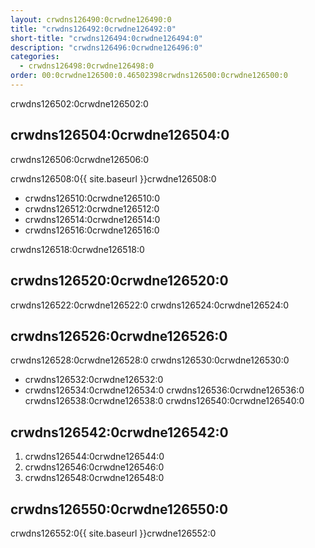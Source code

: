 ```yaml
---
layout: crwdns126490:0crwdne126490:0
title: "crwdns126492:0crwdne126492:0"
short-title: "crwdns126494:0crwdne126494:0"
description: "crwdns126496:0crwdne126496:0"
categories:
  - crwdns126498:0crwdne126498:0
order: 00:0crwdne126500:0.46502398crwdns126500:0crwdne126500:0
---
```

crwdns126502:0crwdne126502:0

## crwdns126504:0crwdne126504:0

crwdns126506:0crwdne126506:0

crwdns126508:0{{ site.baseurl }}crwdne126508:0

- crwdns126510:0crwdne126510:0
- crwdns126512:0crwdne126512:0
- crwdns126514:0crwdne126514:0
- crwdns126516:0crwdne126516:0

crwdns126518:0crwdne126518:0

## crwdns126520:0crwdne126520:0

crwdns126522:0crwdne126522:0 crwdns126524:0crwdne126524:0

## crwdns126526:0crwdne126526:0

crwdns126528:0crwdne126528:0 crwdns126530:0crwdne126530:0

- crwdns126532:0crwdne126532:0
- crwdns126534:0crwdne126534:0 crwdns126536:0crwdne126536:0 crwdns126538:0crwdne126538:0 crwdns126540:0crwdne126540:0

## crwdns126542:0crwdne126542:0

1. crwdns126544:0crwdne126544:0
2. crwdns126546:0crwdne126546:0
3. crwdns126548:0crwdne126548:0

## crwdns126550:0crwdne126550:0

crwdns126552:0{{ site.baseurl }}crwdne126552:0